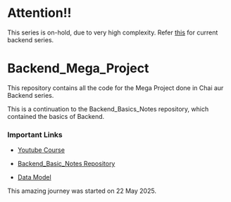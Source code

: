 # Attention!!

This series is on-hold, due to very high complexity. Refer [this](https://github.com/prana-W/Backend_Series) for current backend series.

# Backend_Mega_Project

This repository contains all the code for the Mega Project done in Chai aur Backend series. 

This is a continuation to the Backend_Basics_Notes repository, which contained the basics of Backend.

### Important Links

- [Youtube Course](https://youtube.com/playlist?list=PLu71SKxNbfoBGh_8p_NS-ZAh6v7HhYqHW&si=7U6DaZVcBL43bAZ1)

- [Backend_Basic_Notes Repository](https://github.com/prana-W/Backend_Basics_Notes)

- [Data Model](https://app.eraser.io/workspace/YtPqZ1VogxGy1jzIDkzj)

This amazing journey was started on 22 May 2025.


